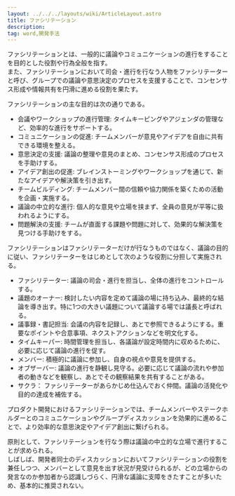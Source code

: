 ```yaml
---
layout: ../../../layouts/wiki/ArticleLayout.astro
title: ファシリテーション
description:
tag: word,開発手法
---
```


ファシリテーションとは、一般的に議論やコミュニケーションの進行をすることを目的とした役割や行為全般を指す。  
また、ファシリテーションにおいて司会・進行を行なう人物をファシリテーターと呼び、グループでの議論や意思決定のプロセスを支援することで、コンセンサス形成や情報共有を円滑に進める役割を果たす。

ファシリテーションの主な目的は次の通りである。
- 会議やワークショップの進行管理: タイムキーピングやアジェンダの管理など、効率的な進行をサポートする。
- コミュニケーションの促進: チームメンバーが意見やアイデアを自由に共有できる環境を整える。
- 意思決定の支援: 議論の整理や意見のまとめ、コンセンサス形成のプロセスを手助けする。
- アイデア創出の促進: ブレインストーミングやワークショップを通じて、新たなアイデアや解決策を引き出す。
- チームビルディング: チームメンバー間の信頼や協力関係を築くための活動を企画・実施する。
- 議論の中立的な進行: 個人的な意見や立場を挟まず、全員の意見が平等に扱われるようにする。
- 問題解決の支援: チームが直面する課題や問題に対して、効果的な解決策を見つける手助けをする。

ファシリテーションはファシリテーターだけが行なうものではなく、議論の目的に従い、ファシリテーターをはじめとして次のような役割に分担して実施される。
- ファシリテーター: 議論の司会・進行を担当し、全体の進行をコントロールする。
- 議題のオーナー: 検討したい内容を定めて議論の場に持ち込み、最終的な結論を導き出す。特に1つの大きい議題について議論する場では議長と呼ばれる。
- 議事録・書記担当: 会議の内容を記録し、あとで参照できるようにする。重要なポイントや合意事項、ネクストアクションなどを明文化する。
- タイムキーパー: 時間管理を担当し、各議論が設定時間内に収めるために、必要に応じて議論の進行を促す。
- メンバー: 積極的に議論に参加し、自身の視点や意見を提供する。
- オブザーバー: 議論の進行を静観し見守る。必要に応じて議論の流れや参加者の動きなどを観察し、あとでその観察結果を共有することがある。
- サクラ： ファシリテーターがあらかじめ仕込んでおく仲間。議論の活発化や目的の達成を補佐する。

プロダクト開発におけるファシリテーションでは、チームメンバーやステークホルダーとのコミュニケーションやグループディスカッションを効果的に進めることで、より効率的な意思決定やアイデア創出に繋げられる。

原則として、ファシリテーションを行なう際は議論の中立的な立場で進行することが求められる。  
しばしば、開発者同士のディスカッションにおいてファシリテーションの役割を兼任しつつ、メンバーとして意見を出す状況が見受けられるが、どの立場からの発言なのか参加者から認識しづらく、円滑な議論に支障をきたすことが多いため、基本的に推奨されない。
